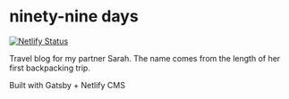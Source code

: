 # ninety-nine days

[![Netlify Status](https://api.netlify.com/api/v1/badges/008a4a8e-2bf0-4077-bbb1-ccde9a8f8fbe/deploy-status?branch=master)](https://app.netlify.com/sites/ninetyninedays/deploys)

Travel blog for my partner Sarah. The name comes from the length of her first backpacking trip.

Built with Gatsby + Netlify CMS


